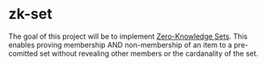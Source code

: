 # zk-set

The goal of this project will be to implement [Zero-Knowledge Sets](https://people.csail.mit.edu/silvio/Selected%20Scientific%20Papers/Zero%20Knowledge/Zero-Knowledge_Sets.pdf). This enables proving membership AND non-membership of an item to a pre-comitted set without revealing other members or the cardanality of the set.
